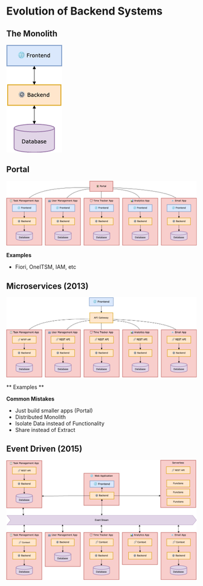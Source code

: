 # Evolution of Backend Systems

<!-- ![The Beginning](./presentation/the_monolith.jpg)

<div style="margin: 500px 0;"></div> -->

## The Monolith

![Static Files](./presentation/backend_1.drawio.png)

## Portal

![Static Files](./presentation/backend_2.drawio.png)

**Examples**
- Fiori, OneITSM, IAM, etc

## Microservices (2013)

![Static Files](./presentation/backend_3.drawio.png)

** Examples **

**Common Mistakes**

- Just build smaller apps (Portal)
- Distributed Monolith
- Isolate Data instead of Functionality
- Share instead of Extract

## Event Driven (2015)

![Static Files](./presentation/backend_4.drawio.png)